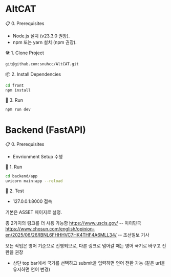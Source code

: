 # AltCAT

📋 0. Prerequisites
- Node.js 설치 (v23.3.0 권장).
- npm 또는 yarn 설치 (npm 권장).

 🛠️ 1. Clone Project
```bash
git@github.com:snuhcc/AltCAT.git
```

📦 2. Install Dependencies
```bash
cd front
npm install
```

🚀 3. Run
```bash
npm run dev
```

# Backend  (FastAPI)
📋 0. Prerequisites
- Envrionment Setup 수행

🚀 1. Run
```bash
cd backend/app
uvicorn main:app --reload
```
🧪 2. Test
- 127.0.0.1:8000 접속


기본은 ASSET 페이지로 설정. 

총 2가지의 링크를 더 사용 가능함
https://www.uscis.gov/                                                              -- 미이민국
https://www.chosun.com/english/opinion-en/2025/06/26/IBNL6FHHHVC7HK4THF4A6MLL34/    -- 조선일보 기사

모든 작업은 영어 기준으로 진행되므로, 다른 링크로 넘어갈 때는 영어 국기로 바꾸고 전환을 권장

- 상단 top bar에서 국기를 선택하고 submit을 입력하면 언어 전환 가능 (같은 url을 유지하면 언어 변경)

